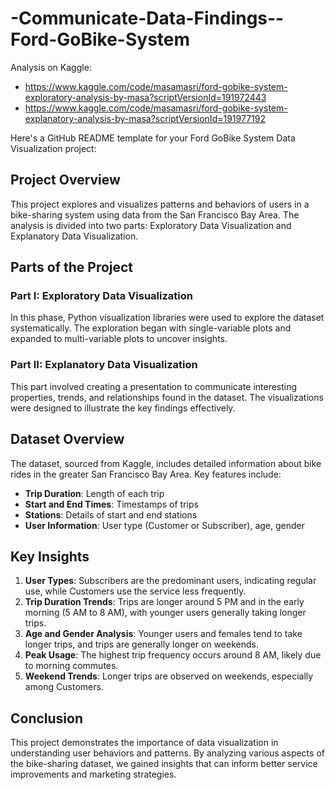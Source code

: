 # -Communicate-Data-Findings--Ford-GoBike-System

Analysis on Kaggle:
- https://www.kaggle.com/code/masamasri/ford-gobike-system-exploratory-analysis-by-masa?scriptVersionId=191972443
- https://www.kaggle.com/code/masamasri/ford-gobike-system-explanatory-analysis-by-masa?scriptVersionId=191977192

Here's a GitHub README template for your Ford GoBike System Data Visualization project:


## Project Overview

This project explores and visualizes patterns and behaviors of users in a bike-sharing system using data from the San Francisco Bay Area. The analysis is divided into two parts: Exploratory Data Visualization and Explanatory Data Visualization.


## Parts of the Project

### Part I: Exploratory Data Visualization
In this phase, Python visualization libraries were used to explore the dataset systematically. The exploration began with single-variable plots and expanded to multi-variable plots to uncover insights.

### Part II: Explanatory Data Visualization
This part involved creating a presentation to communicate interesting properties, trends, and relationships found in the dataset. The visualizations were designed to illustrate the key findings effectively.

## Dataset Overview

The dataset, sourced from Kaggle, includes detailed information about bike rides in the greater San Francisco Bay Area. Key features include:

- **Trip Duration**: Length of each trip
- **Start and End Times**: Timestamps of trips
- **Stations**: Details of start and end stations
- **User Information**: User type (Customer or Subscriber), age, gender

## Key Insights

1. **User Types**: Subscribers are the predominant users, indicating regular use, while Customers use the service less frequently.
2. **Trip Duration Trends**: Trips are longer around 5 PM and in the early morning (5 AM to 8 AM), with younger users generally taking longer trips.
3. **Age and Gender Analysis**: Younger users and females tend to take longer trips, and trips are generally longer on weekends.
4. **Peak Usage**: The highest trip frequency occurs around 8 AM, likely due to morning commutes.
5. **Weekend Trends**: Longer trips are observed on weekends, especially among Customers.

## Conclusion

This project demonstrates the importance of data visualization in understanding user behaviors and patterns. By analyzing various aspects of the bike-sharing dataset, we gained insights that can inform better service improvements and marketing strategies.


